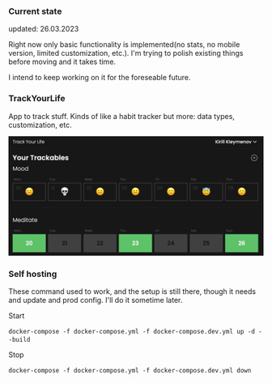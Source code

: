 ### Current state

updated: 26.03.2023

Right now only basic functionality is implemented(no stats, no mobile version, limited customization, etc.). I'm trying to polish existing things before moving and it takes time.

I intend to keep working on it for the foreseable future.

### TrackYourLife

App to track stuff. Kinds of like a habit tracker but more: data types, customization, etc.

![](./public/screenshot.jpg)

### Self hosting

These command used to work, and the setup is still there, though it needs and update and prod config. I'll do it sometime later.

Start

```
docker-compose -f docker-compose.yml -f docker-compose.dev.yml up -d --build
```

Stop

```
docker-compose -f docker-compose.yml -f docker-compose.dev.yml down
```
